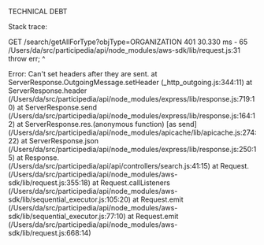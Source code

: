 TECHNICAL DEBT


Stack trace: 

GET /search/getAllForType?objType=ORGANIZATION 401 30.330 ms - 65
/Users/da/src/participedia/api/node_modules/aws-sdk/lib/request.js:31
            throw err;
            ^

Error: Can't set headers after they are sent.
    at ServerResponse.OutgoingMessage.setHeader (_http_outgoing.js:344:11)
    at ServerResponse.header (/Users/da/src/participedia/api/node_modules/express/lib/response.js:719:10)
    at ServerResponse.send (/Users/da/src/participedia/api/node_modules/express/lib/response.js:164:12)
    at ServerResponse.res.(anonymous function) [as send] (/Users/da/src/participedia/api/node_modules/apicache/lib/apicache.js:274:22)
    at ServerResponse.json (/Users/da/src/participedia/api/node_modules/express/lib/response.js:250:15)
    at Response.<anonymous> (/Users/da/src/participedia/api/api/controllers/search.js:41:15)
    at Request.<anonymous> (/Users/da/src/participedia/api/node_modules/aws-sdk/lib/request.js:355:18)
    at Request.callListeners (/Users/da/src/participedia/api/node_modules/aws-sdk/lib/sequential_executor.js:105:20)
    at Request.emit (/Users/da/src/participedia/api/node_modules/aws-sdk/lib/sequential_executor.js:77:10)
    at Request.emit (/Users/da/src/participedia/api/node_modules/aws-sdk/lib/request.js:668:14)


